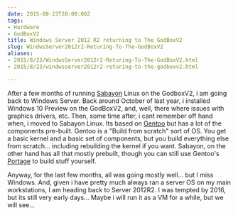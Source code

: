 ```yaml
---
date: 2015-08-23T20:00:00Z
tags:
- Hardware
- GodBoxV2
title: Windows Server 2012 R2 returning to The GodBoxV2
slug: WindwsServer2012r2-Returing-To-The-GodBoxV2
aliases:
- 2015/8/23/WindwsServer2012r2-Returing-To-The-GodBoxV2.html
- 2015/8/23/windwsserver2012r2-returing-to-the-godboxv2.html

---
```

 
 

After a few months of running [Sabayon][1] Linux on the GodboxV2, i am going back to Windows Server. Back around October of last year, i installed Windows 10 Preview on the GodBoxV2, and, well, there where issues with graphics drivers, etc. Then, some time after, i cant remember off hand when, i moved to Sabayon Linux. Its based on [Gentoo][2] but has a lot of the components pre-built. Gentoo is a "Build from scratch" sort of OS. You get a basic kernel and a basic set of components, but you build everything else from scratch... including rebuilding the kernel if you want. Sabayon, on the other hand has all that mostly prebuilt, though you can still use Gentoo's [Portage][3] to build stuff yourself.

Anyway, for the last few months, all was going mostly well... but I miss Windows. And, given i have pretty much always ran a server OS on my main workstations, I am heading back to Server 2012R2. I was tempted by 2016, but its still very early days... Maybe i will run it as a VM for a while, but we will see... 

[1]:http://www.sabayon.org
[2]:http://www.gentoo.org
[3]:https://wiki.gentoo.org/wiki/Portage 